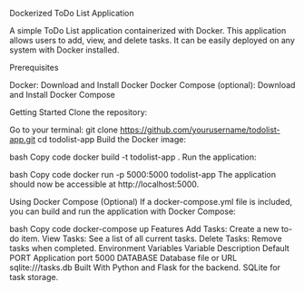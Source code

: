 Dockerized ToDo List Application

A simple ToDo List application containerized with Docker. This application allows users to add, view, and delete tasks. It can be easily deployed on any system with Docker installed.

Prerequisites

Docker: Download and Install Docker
Docker Compose (optional): Download and Install Docker Compose

Getting Started
Clone the repository:

Go to your terminal:
git clone https://github.com/yourusername/todolist-app.git
cd todolist-app
Build the Docker image:

bash
Copy code
docker build -t todolist-app .
Run the application:

bash
Copy code
docker run -p 5000:5000 todolist-app
The application should now be accessible at http://localhost:5000.

Using Docker Compose (Optional)
If a docker-compose.yml file is included, you can build and run the application with Docker Compose:

bash
Copy code
docker-compose up
Features
Add Tasks: Create a new to-do item.
View Tasks: See a list of all current tasks.
Delete Tasks: Remove tasks when completed.
Environment Variables
Variable	Description	Default
PORT	Application port	5000
DATABASE	Database file or URL	sqlite:///tasks.db
Built With
Python and Flask for the backend.
SQLite for task storage.
